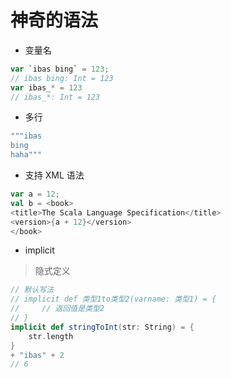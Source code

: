 # 神奇的语法

- 变量名

```scala
var `ibas bing` = 123;
// ibas bing: Int = 123
var ibas_* = 123
// ibas_*: Int = 123
```

- 多行

```scala
"""ibas
bing
haha"""
```

- 支持 XML 语法

```scala
var a = 12;
val b = <book>
<title>The Scala Language Specification</title>
<version>{a + 12}</version>
</book>
```

- implicit 

> 隐式定义

```scala
// 默认写法
// implicit def 类型1to类型2(varname: 类型1) = {
//     // 返回值是类型2
// }
implicit def stringToInt(str: String) = {
    str.length
}
+ "ibas" + 2
// 6
```
